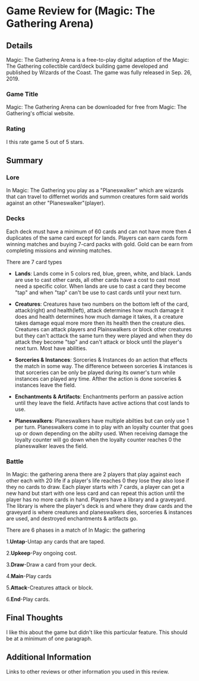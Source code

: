 # Game Review for (Magic: The Gathering Arena)

## Details
Magic: The Gathering Arena is a free-to-play digital adaption of the Magic: The Gathering collectible card/deck building  game developed and published by Wizards of the Coast. The game was fully released in Sep. 26, 2019. 
### Game Title
Magic: The Gathering Arena can be downloaded for free from Magic: The Gathering's official website.

### Rating
I this rate game 5 out of 5 stars.

## Summary
### Lore
In Magic: The Gathering you play as a "Planeswalker" which are wizards that can travel to differnet worlds and summon creatures form said worlds against an other "Planeswalker"(player).

### Decks
Each deck must have a minimum of 60 cards and can not have more then 4 duplicates of the same card except for lands. Players can earn cards form winning matches and buying 7-card packs with gold. Gold can be earn from completing missions and winning matches. 

There are 7 card types

* **Lands**: Lands come in 5 colors red, blue, green, white, and black. Lands are use to cast other cards, all other cards have a cost to cast most need a specific color. When lands are use to cast a card they become "tap" and when "tap" can't be use to cast cards until your next turn.   

* **Creatures**: Creatures have two numbers on the bottom left of the card, attack(right) and health(left), attack determines how much damage it does and health determines how much damage it takes, it a creature takes damage equal more more then its health then the creature dies. Creatures can attack players and Plainswalkers or block other creatures but they can't acttack the same turn they were played and when they do attack they become "tap" and can't attack or block until the player's next turn. Most have abilities. 

* **Sorceries & Instances**: Sorceries & Instances do an action that effects the match in some way. The difference between sorceries & instances is that sorceries can be only be played during its owner's turn while instances can played any time. Afther the action is done sorceries & instances leave the field. 

* **Enchantments & Artifacts**: Enchantments perform an passive action until they leave the field. Artifacts have active actions that cost lands to use.

* **Planeswalkers**: Planeswalkers have multiple abilties but can only use 1 per turn. Planeswalkers come in to play with an loyalty counter that goes up or down depending on the abilty used. When receiving damage the loyalty counter will go down when the loyalty counter reaches 0 the planeswalker leaves the field.

### Battle
In Magic: the gathering arena there are 2 players that play against each other each with 20 life if a player's life reaches 0 they lose they also lose if they no cards to draw. Each player starts with 7 cards, a player can get a new hand but start with one less card and can repeat this action until the player has no more cards in hand. Players have a library and a graveyard. The library is where the player's deck is and where they draw cards and the graveyard is where creatures and planeswalkers dies, sorceries & instances are used, and destroyed enchantments & artifacts go.

There are 6 phases in a match of In Magic: the gathering 

1.**Untap**-Untap any cards that are taped.

2.**Upkeep**-Pay ongoing cost.

3.**Draw**-Draw a card from your deck.

4.**Main**-Play cards

5.**Attack**-Creatures attack or block.

6.**End**-Play cards.

## Final Thoughts
I like this about the game but didn't like this particular feature. This should be at a minimum of one paragraph.

## Additional Information
Links to other reviews or other information you used in this review.

